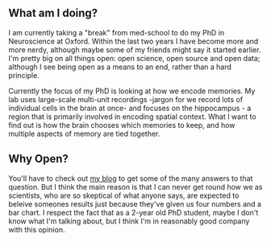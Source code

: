 ## What am I doing?
I am currently taking a "break" from med-school to do my PhD in Neuroscience at Oxford. Within the last two years I have become more and more nerdy, although maybe some of my friends might say it started earlier. I'm pretty big on all things open: open science, open source and open data; although I see being open as a means to an end, rather than a hard principle.

Currently the focus of my PhD is looking at how we encode memories. My lab uses large-scale multi-unit recordings -jargon for we record lots of individual cells in the brain at once- and focuses on the hippocampus - a region that is primarily involved in encoding spatial context. What I want to find out is how the brain chooses which memories to keep, and how multiple aspects of memory are tied together.

<!--<img src="https://dongorges.files.wordpress.com/2014/06/cropped-hippocampus-ii_greg-dunn.jpg" alt="Beautiful picture of the hippocampus" style="width: 50%;"/>

Source: [https://dongorges.wordpress.com/](https://dongorges.wordpress.com/)-->

## Why Open?
You'll have to check out [my blog](http://alexmorley.me/scienceblog) to get some of the many answers to that question. But I think the main reason is that I can never get round how we as scientists, who are so skeptical of what anyone says, are expected to beleive someones results just because they've given us four numbers and a bar chart. I respect the fact that as a 2-year old PhD student, maybe I don't know what I'm talking about, but I think I'm in reasonably good company with this opinion.
